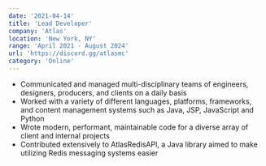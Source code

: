 ```yaml
---
date: '2021-04-14'
title: 'Lead Developer'
company: 'Atlas'
location: 'New York, NY'
range: 'April 2021 - August 2024'
url: 'https://discord.gg/atlasmc'
category: 'Online'
---
```


- Communicated and managed multi-disciplinary teams of engineers, designers, producers, and clients on a daily basis
- Worked with a variety of different languages, platforms, frameworks, and content management systems such as Java, JSP, JavaScript and Python
- Wrote modern, performant, maintainable code for a diverse array of client and internal projects
- Contributed extensively to AtlasRedisAPI, a Java library aimed to make utilizing Redis messaging systems easier
